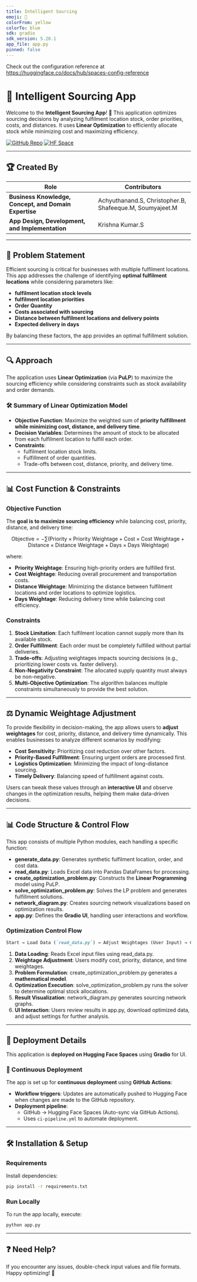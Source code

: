 ```yaml
---
title: Intelligent Sourcing
emoji: 🐨
colorFrom: yellow
colorTo: blue
sdk: gradio
sdk_version: 5.20.1
app_file: app.py
pinned: false
---
```


Check out the configuration reference at https://huggingface.co/docs/hub/spaces-config-reference

# 📌 Intelligent Sourcing App

Welcome to the **Intelligent Sourcing App**! 🚀
This application optimizes sourcing decisions by analyzing fulfilment location stock, order priorities, costs, and distances. It uses **Linear Optimization** to efficiently allocate stock while minimizing cost and maximizing efficiency.

[![GitHub Repo](https://img.shields.io/badge/GitHub-Intelligent_Sourcing-blue?logo=github)](https://github.com/kk20krishna/Intelligent-Sourcing)
[![HF Space](https://img.shields.io/badge/HuggingFace-Intelligent_Sourcing_App-orange?logo=huggingface)](https://huggingface.co/spaces/kk20krishna/Intelligent-Sourcing)

---
## 🏆 Created By
| Role | Contributors |
|-----------------------------|------------------------------------------------------|
| **Business Knowledge, Concept, and Domain Expertise** | Achyuthanand.S, Christopher.B, Shafeeque.M, Soumyajeet.M |
| **App Design, Development, and Implementation** | Krishna Kumar.S  |
---
## 🚀 Problem Statement
Efficient sourcing is critical for businesses with multiple fulfilment locations. This app addresses the challenge of identifying **optimal fulfilment locations** while considering parameters like:
- **fulfilment location stock levels**
- **fulfilment location priorities**
- **Order Quantity**
- **Costs associated with sourcing**
- **Distance between fulfilment locations and delivery points**
- **Expected delivery in days**

By balancing these factors, the app provides an optimal fulfillment solution.

---
## 🔍 Approach
The application uses **Linear Optimization** (via **PuLP**) to maximize the sourcing efficiency while considering constraints such as stock availability and order demands.

### 🛠️ Summary of Linear Optimization Model
- **Objective Function**: Maximize the weighted sum of **priority fulfillment while minimizing cost, distance, and delivery time**.
- **Decision Variables**: Determines the amount of stock to be allocated from each fulfilment location to fulfill each order.
- **Constraints**:
  - fulfilment location stock limits.
  - Fulfillment of order quantities.
  - Trade-offs between cost, distance, priority, and delivery time.
---
## 📊 Cost Function & Constraints
### **Objective Function**
The **goal is to maximize sourcing efficiency** while balancing cost, priority, distance, and delivery time:

$$
\text{Objective} = -\sum \left( \text{Priority} \times \text{Priority Weightage} + \text{Cost} \times \text{Cost Weightage} + \text{Distance} \times \text{Distance Weightage} + \text{Days} \times \text{Days Weightage} \right)
$$

where:
- **Priority Weightage**: Ensuring high-priority orders are fulfilled first.
- **Cost Weightage**: Reducing overall procurement and transportation costs.
- **Distance Weightage**: Minimizing the distance between fulfilment locations and order locations to optimize logistics.
- **Days Weightage**: Reducing delivery time while balancing cost efficiency.

### **Constraints**
1. **Stock Limitation**: Each fulfilment location cannot supply more than its available stock.
2. **Order Fulfillment**: Each order must be completely fulfilled without partial deliveries.
3. **Trade-offs**: Adjusting weightages impacts sourcing decisions (e.g., prioritizing lower costs vs. faster delivery).
4. **Non-Negativity Constraint**: The allocated supply quantity must always be non-negative.
5. **Multi-Objective Optimization**: The algorithm balances multiple constraints simultaneously to provide the best solution.
---
## ⚖️ Dynamic Weightage Adjustment
To provide flexibility in decision-making, the app allows users to **adjust weightages** for cost, priority, distance, and delivery time dynamically. This enables businesses to analyze different scenarios by modifying:
- **Cost Sensitivity**: Prioritizing cost reduction over other factors.
- **Priority-Based Fulfillment**: Ensuring urgent orders are processed first.
- **Logistics Optimization**: Minimizing the impact of long-distance sourcing.
- **Timely Delivery**: Balancing speed of fulfillment against costs.

Users can tweak these values through an **interactive UI** and observe changes in the optimization results, helping them make data-driven decisions.

---
## 📊 Code Structure & Control Flow
This app consists of multiple Python modules, each handling a specific function:
- **generate_data.py**: Generates synthetic fulfilment location, order, and cost data.
- **read_data.py**: Loads Excel data into Pandas DataFrames for processing.
- **create_optimization_problem.py**: Constructs the **Linear Programming** model using PuLP.
- **solve_optimization_problem.py**: Solves the LP problem and generates fulfillment solutions.
- **network_diagram.py**: Creates sourcing network visualizations based on optimization results.
- **app.py**: Defines the **Gradio UI**, handling user interactions and workflow.

### **Optimization Control Flow**
```markdown
Start → Load Data (`read_data.py`) → Adjust Weightages (User Input) → Create Optimization Model (`create_optimization_problem.py`) → Solve Optimization (`solve_optimization_problem.py`) → Generate Results (fulfilment location Fulfillment, Costs, Delivery Time) → Visualize Results (`network_diagram.py`) → UI Interaction (`app.py`) → End
```
1. **Data Loading**: Reads Excel input files using read_data.py.
2. **Weightage Adjustment**: Users modify cost, priority, distance, and time weightages.
3. **Problem Formulation**: create_optimization_problem.py generates a **mathematical model**.
4. **Optimization Execution**: solve_optimization_problem.py runs the solver to determine optimal stock allocations.
5. **Result Visualization**: network_diagram.py generates sourcing network graphs.
6. **UI Interaction**: Users review results in app.py, download optimized data, and adjust settings for further analysis.

---
## 🚀 Deployment Details
This application is **deployed on Hugging Face Spaces** using **Gradio** for UI.

### **🔄 Continuous Deployment**
The app is set up for **continuous deployment** using **GitHub Actions**:
- **Workflow triggers**: Updates are automatically pushed to Hugging Face when changes are made to the GitHub repository.
- **Deployment pipeline**:
  - GitHub → Hugging Face Spaces (Auto-sync via GitHub Actions).
  - Uses `ci-pipeline.yml` to automate deployment.

---
## 🛠️ Installation & Setup
### **Requirements**
Install dependencies:
```bash
pip install -r requirements.txt
```
### **Run Locally**
To run the app locally, execute:
```bash
python app.py
```

---
## ❓ Need Help?
If you encounter any issues, double-check input values and file formats. Happy optimizing! 🎯
